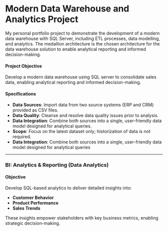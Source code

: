 # Modern Data Warehouse and Analytics Project
My personal portfolio project to demonstrate the development of a modern data warehouse with SQL Server, including ETL processes, data modelling, and analytics. The medallion architecture is the chosen architecture for the data warehouse solution to enable analytical reporting and informed decision-making.

#### Project Objective
Develop a modern data warehouse using SQL server to consolidate sales data, enabling analytical reporting and informed decision-making.

#### Specifications
- **Data Sources**: Import data from two source systems (ERP and CRM) provided as CSV files.
- **Data Quality**: Cleanse and resolve data quality issues prior to analysis.
- **Data Integration**: Combine both sources into a single, user-friendly data model designed for analytical queries.
- **Scope**: Focus on the latest dataset only; historization of data is not required.
- **Data Integration**: Combine both sources into a single, user-friendly data model designed for analytical queries

---

### BI: Analytics & Reporting (Data Analytics)

#### Objective
Develop SQL-based analytics to deliver detailed insights into:
- **Customer Behavior**
- **Product Performance**
- **Sales Trends**

These insights empower stakeholders with key business metrics, enabling strategic decision-making.

